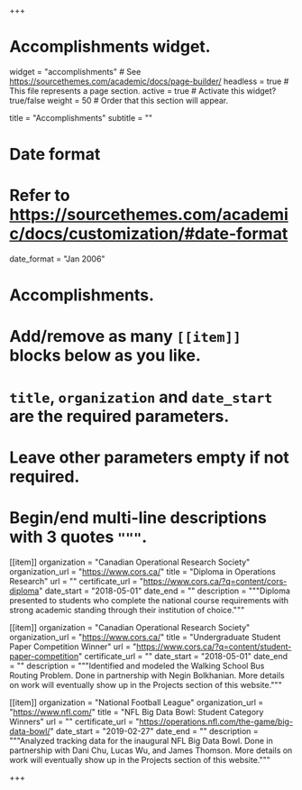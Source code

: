 +++
# Accomplishments widget.
widget = "accomplishments"  # See https://sourcethemes.com/academic/docs/page-builder/
headless = true  # This file represents a page section.
active = true  # Activate this widget? true/false
weight = 50  # Order that this section will appear.

title = "Accomplishments"
subtitle = ""

# Date format
#   Refer to https://sourcethemes.com/academic/docs/customization/#date-format
date_format = "Jan 2006"

# Accomplishments.
#   Add/remove as many `[[item]]` blocks below as you like.
#   `title`, `organization` and `date_start` are the required parameters.
#   Leave other parameters empty if not required.
#   Begin/end multi-line descriptions with 3 quotes `"""`.

[[item]]
  organization = "Canadian Operational Research Society"
  organization_url = "https://www.cors.ca/"
  title = "Diploma in Operations Research"
  url = ""
  certificate_url = "https://www.cors.ca/?q=content/cors-diploma"
  date_start = "2018-05-01"
  date_end = ""
  description = """Diploma presented to students who complete the national course requirements with strong academic standing through their institution of choice."""

[[item]]
  organization = "Canadian Operational Research Society"
  organization_url = "https://www.cors.ca/"
  title = "Undergraduate Student Paper Competition Winner"
  url = "https://www.cors.ca/?q=content/student-paper-competition"
  certificate_url = ""
  date_start = "2018-05-01"
  date_end = ""
  description = """Identified and modeled the Walking School Bus Routing Problem. Done in partnership with Negin Bolkhanian. More details on work will eventually show up in the Projects section of this website."""
  
[[item]]
  organization = "National Football League"
  organization_url = "https://www.nfl.com/"
  title = "NFL Big Data Bowl: Student Category Winners"
  url = ""
  certificate_url = "https://operations.nfl.com/the-game/big-data-bowl/"
  date_start = "2019-02-27"
  date_end = ""
  description = """Analyzed tracking data for the inaugural NFL Big Data Bowl. Done in partnership with Dani Chu, Lucas Wu, and James Thomson. More details on work will eventually show up in the Projects section of this website."""

+++
